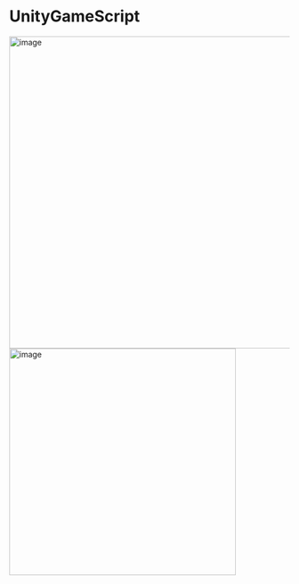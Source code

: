 # UnityGameScript
<img width="560" alt="image" src="https://github.com/user-attachments/assets/6e8664e0-768f-4327-ac98-9c5a74708f58">
<img width="407" alt="image" src="https://github.com/user-attachments/assets/be1edf84-699c-40bf-975a-4a13976c97e7">

